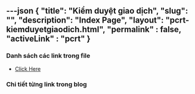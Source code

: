 ---json
{
    "title": "Kiểm duyệt giao dịch",
    "slug": "",
    "description": "Index Page",
    "layout": "pcrt-kiemduyetgiaodich.html",
    "permalink" : false,
    "activeLink" : "pcrt"
}
---

### Danh sách các link trong file
- [Click Here](./blog-list.html)

### Chi tiết từng link trong blog